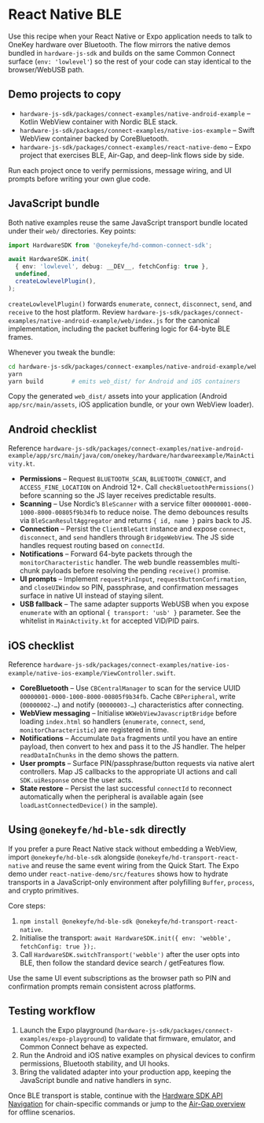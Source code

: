 # React Native BLE

Use this recipe when your React Native or Expo application needs to talk to OneKey hardware over Bluetooth. The flow mirrors the native demos bundled in `hardware-js-sdk` and builds on the same Common Connect surface (`env: 'lowlevel'`) so the rest of your code can stay identical to the browser/WebUSB path.

## Demo projects to copy

- `hardware-js-sdk/packages/connect-examples/native-android-example` – Kotlin WebView container with Nordic BLE stack.
- `hardware-js-sdk/packages/connect-examples/native-ios-example` – Swift WebView container backed by CoreBluetooth.
- `hardware-js-sdk/packages/connect-examples/react-native-demo` – Expo project that exercises BLE, Air-Gap, and deep-link flows side by side.

Run each project once to verify permissions, message wiring, and UI prompts before writing your own glue code.

## JavaScript bundle

Both native examples reuse the same JavaScript transport bundle located under their `web/` directories. Key points:

```ts
import HardwareSDK from '@onekeyfe/hd-common-connect-sdk';

await HardwareSDK.init(
  { env: 'lowlevel', debug: __DEV__, fetchConfig: true },
  undefined,
  createLowlevelPlugin(),
);
```

`createLowlevelPlugin()` forwards `enumerate`, `connect`, `disconnect`, `send`, and `receive` to the host platform. Review `hardware-js-sdk/packages/connect-examples/native-android-example/web/index.js` for the canonical implementation, including the packet buffering logic for 64-byte BLE frames.

Whenever you tweak the bundle:

```bash
cd hardware-js-sdk/packages/connect-examples/native-android-example/web
yarn
yarn build        # emits web_dist/ for Android and iOS containers
```

Copy the generated `web_dist/` assets into your application (Android `app/src/main/assets`, iOS application bundle, or your own WebView loader).

## Android checklist

Reference `hardware-js-sdk/packages/connect-examples/native-android-example/app/src/main/java/com/onekey/hardware/hardwareexample/MainActivity.kt`.

- **Permissions** – Request `BLUETOOTH_SCAN`, `BLUETOOTH_CONNECT`, and `ACCESS_FINE_LOCATION` on Android 12+. Call `checkBluetoothPermissions()` before scanning so the JS layer receives predictable results.
- **Scanning** – Use Nordic’s `BleScanner` with a service filter `00000001-0000-1000-8000-00805f9b34fb` to reduce noise. The demo debounces results via `BleScanResultAggregator` and returns `{ id, name }` pairs back to JS.
- **Connection** – Persist the `ClientBleGatt` instance and expose `connect`, `disconnect`, and `send` handlers through `BridgeWebView`. The JS side handles request routing based on `connectId`.
- **Notifications** – Forward 64-byte packets through the `monitorCharacteristic` handler. The web bundle reassembles multi-chunk payloads before resolving the pending `receive()` promise.
- **UI prompts** – Implement `requestPinInput`, `requestButtonConfirmation`, and `closeUIWindow` so PIN, passphrase, and confirmation messages surface in native UI instead of staying silent.
- **USB fallback** – The same adapter supports WebUSB when you expose `enumerate` with an optional `{ transport: 'usb' }` parameter. See the whitelist in `MainActivity.kt` for accepted VID/PID pairs.

## iOS checklist

Reference `hardware-js-sdk/packages/connect-examples/native-ios-example/native-ios-example/ViewController.swift`.

- **CoreBluetooth** – Use `CBCentralManager` to scan for the service UUID `00000001-0000-1000-8000-00805f9b34fb`. Cache `CBPeripheral`, write (`00000002-…`) and notify (`00000003-…`) characteristics after connecting.
- **WebView messaging** – Initialise `WKWebViewJavascriptBridge` before loading `index.html` so handlers (`enumerate`, `connect`, `send`, `monitorCharacteristic`) are registered in time.
- **Notifications** – Accumulate `Data` fragments until you have an entire payload, then convert to hex and pass it to the JS handler. The helper `readDataInChunks` in the demo shows the pattern.
- **User prompts** – Surface PIN/passphrase/button requests via native alert controllers. Map JS callbacks to the appropriate UI actions and call `SDK.uiResponse` once the user acts.
- **State restore** – Persist the last successful `connectId` to reconnect automatically when the peripheral is available again (see `loadLastConnectedDevice()` in the sample).

## Using `@onekeyfe/hd-ble-sdk` directly

If you prefer a pure React Native stack without embedding a WebView, import `@onekeyfe/hd-ble-sdk` alongside `@onekeyfe/hd-transport-react-native` and reuse the same event wiring from the Quick Start. The Expo demo under `react-native-demo/src/features` shows how to hydrate transports in a JavaScript-only environment after polyfilling `Buffer`, `process`, and crypto primitives.

Core steps:

1. `npm install @onekeyfe/hd-ble-sdk @onekeyfe/hd-transport-react-native`.
2. Initialise the transport: `await HardwareSDK.init({ env: 'webble', fetchConfig: true });`.
3. Call `HardwareSDK.switchTransport('webble')` after the user opts into BLE, then follow the standard device search / getFeatures flow.

Use the same UI event subscriptions as the browser path so PIN and confirmation prompts remain consistent across platforms.

## Testing workflow

1. Launch the Expo playground (`hardware-js-sdk/packages/connect-examples/expo-playground`) to validate that firmware, emulator, and Common Connect behave as expected.
2. Run the Android and iOS native examples on physical devices to confirm permissions, Bluetooth stability, and UI hooks.
3. Bring the validated adapter into your production app, keeping the JavaScript bundle and native handlers in sync.

Once BLE transport is stable, continue with the [Hardware SDK API Navigation](../references/hardware-sdk/README.md) for chain-specific commands or jump to the [Air-Gap overview](../air-gap/README.md) for offline scenarios.
